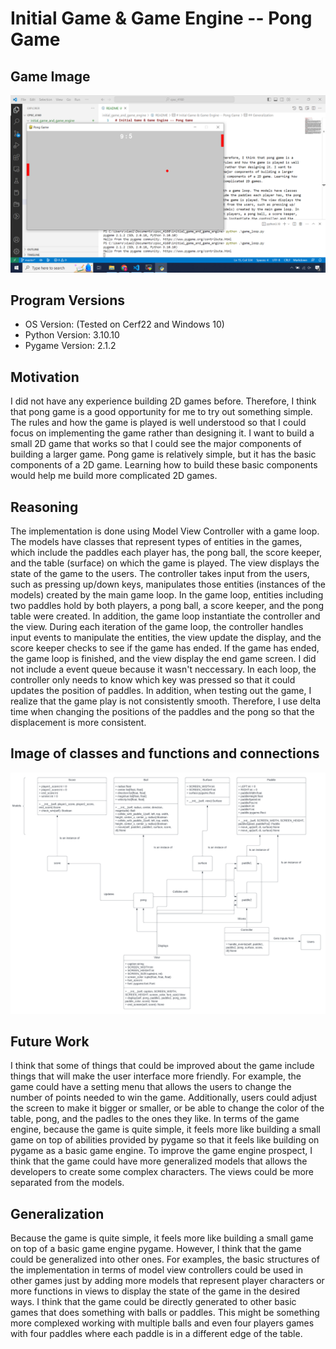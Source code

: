 # Initial Game & Game Engine -- Pong Game
## Game Image
![Game Image](/game_image.png)
## Program Versions
- OS Version: (Tested on Cerf22 and Windows 10)
- Python Version: 3.10.10
- Pygame Version: 2.1.2
## Motivation
I did not have any experience building 2D games before. Therefore, I think that pong game is a good opportunity for me to try out something simple. The rules and how the game is played is well understood so that I could focus on implementing the game rather than designing it. I want to build a small 2D game that works so that I could see the major components of building a larger game. Pong game is relatively simple, but it has the basic components of a 2D game. Learning how to build these basic components would help me build more complicated 2D games.
## Reasoning
The implementation is done using Model View Controller with a game loop. The models have classes that represent types of entities in the games, which include the paddles each player has, the pong ball, the score keeper, and the table (surface) on which the game is played. The view displays the state of the game to the users. The controller takes input from the users, such as pressing up/down keys, manipulates those entities (instances of the models) created by the main game loop. In the game loop, entities including two paddles hold by both players, a pong ball, a score keeper, and the pong table were created. In addition, the game loop instantiate the controller and the view. During each iteration of the game loop, the controller handles input events to manipulate the entities, the view update the display, and the score keeper checks to see if the game has ended. If the game has ended, the game loop is finished, and the view display the end game screen. I did not include a event queue because it wasn't neccessary. In each loop, the controller only needs to know which key was pressed so that it could updates the position of paddles. In addition, when testing out the game, I realize that the game play is not consistently smooth. Therefore, I use delta time when changing the positions of the paddles and the pong so that the displacement is more consistent.
## Image of classes and functions and connections
![Classes Image](/classes_image.png)
## Future Work
I think that some of things that could be improved about the game include things that will make the user interface more friendly. For example, the game could have a setting menu that allows the users to change the number of points needed to win the game. Additionally, users could adjust the screen to make it bigger or smaller, or be able to change the color of the table, pong, and the padles to the ones they like. In terms of the game engine, because the game is quite simple, it feels more like building a small game on top of abilities provided by pygame so that it feels like building on pygame as a basic game engine. To improve the game engine prospect, I think that the game could have more generalized models that allows the developers to create some complex characters. The views could be more separated from the models.
## Generalization
Because the game is quite simple, it feels more like building a small game on top of a basic game engine pygame. However, I think that the game could be generalized into other ones. For examples, the basic structures of the implementation in terms of model view controllers could be used in other games just by adding more models that represent player characters or more functions in views to display the state of the game in the desired ways. I think that the game could be directly generated to other basic games that does something with balls or paddles. This might be something more complexed working with multiple balls and even four players games with four paddles where each paddle is in a different edge of the table.